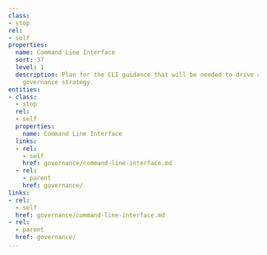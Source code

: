 ```yaml
---
class:
- stop
rel:
- self
properties:
  name: Command Line Interface
  sort: 37
  level: 1
  description: Plan for the CLI guidance that will be needed to drive a wider service
    governance strategy.
entities:
- class:
  - stop
  rel:
  - self
  properties:
    name: Command Line Interface
  links:
  - rel:
    - self
    href: governance/command-line-interface.md
  - rel:
    - parent
    href: governance/
links:
- rel:
  - self
  href: governance/command-line-interface.md
- rel:
  - parent
  href: governance/
...
```

